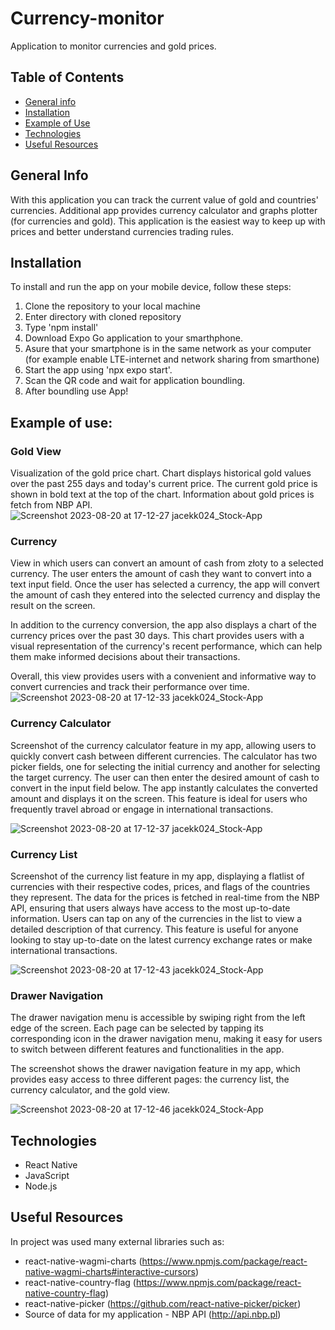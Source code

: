 # Currency-monitor
Application to monitor currencies and gold prices.
   
## Table of Contents
* [General info](#general-info)
* [Installation](#installation)
* [Example of Use](#example-of-use)
* [Technologies](#technologies)
* [Useful Resources](#useful-resources)


## General Info
With this application you can track the current value of gold and countries' currencies. Additional app provides currency calculator and graphs plotter (for currencies and gold). 
This application is the easiest way to keep up with prices and better understand currencies trading rules.


## Installation
To install and run the app on your mobile device, follow these steps:
1. Clone the repository to your local machine
2. Enter directory with cloned repository
3. Type 'npm install'
4. Download Expo Go application to your smarthphone.
5. Asure that your smartphone is in the same network as your computer (for example enable LTE-internet and network sharing from smarthone) 
5. Start the app using 'npx expo start'.
6. Scan the QR code and wait for application boundling.
7. After boundling use App!

## Example of use:
### Gold View
   Visualization of the gold price chart. Chart displays historical gold values over the past 255 days and today's current price. The current gold price is shown in bold text at the top of the chart. Information about gold prices is fetch from NBP API.
![Screenshot 2023-08-20 at 17-12-27 jacekk024_Stock-App](https://github.com/KrzysztofLin/currency-monitor/assets/102530541/340ff80d-182c-444e-b9e2-0a7454f1ae7c)


### Currency
View in which users can convert an amount of cash from złoty to a selected currency. The user enters the amount of cash they want to convert into a text input field. Once the user has selected a currency, the app will convert the amount of cash they entered into the selected currency and display the result on the screen.

In addition to the currency conversion, the app also displays a chart of the currency prices over the past 30 days. This chart provides users with a visual representation of the currency's recent performance, which can help them make informed decisions about their transactions.

Overall, this view provides users with a convenient and informative way to convert currencies and track their performance over time.
![Screenshot 2023-08-20 at 17-12-33 jacekk024_Stock-App](https://github.com/KrzysztofLin/currency-monitor/assets/102530541/d8bb3cfa-8aac-43d2-b6b5-691760568545)


### Currency Calculator
Screenshot of the currency calculator feature in my app, allowing users to quickly convert cash between different currencies. The calculator has two picker fields, one for selecting the initial currency and another for selecting the target currency. The user can then enter the desired amount of cash to convert in the input field below. The app instantly calculates the converted amount and displays it on the screen. This feature is ideal for users who frequently travel abroad or engage in international transactions.

![Screenshot 2023-08-20 at 17-12-37 jacekk024_Stock-App](https://github.com/KrzysztofLin/currency-monitor/assets/102530541/dafda5eb-20c3-43d0-a48b-0d38f26102d7)


### Currency List
Screenshot of the currency list feature in my app, displaying a flatlist of currencies with their respective codes, prices, and flags of the countries they represent. The data for the prices is fetched in real-time from the NBP API, ensuring that users always have access to the most up-to-date information. Users can tap on any of the currencies in the list to view a detailed description of that currency. This feature is useful for anyone looking to stay up-to-date on the latest currency exchange rates or make international transactions.

![Screenshot 2023-08-20 at 17-12-43 jacekk024_Stock-App](https://github.com/KrzysztofLin/currency-monitor/assets/102530541/f2507074-17cf-4a40-bc40-2b082aa93d9f)


### Drawer Navigation
The drawer navigation menu is accessible by swiping right from the left edge of the screen. Each page can be selected by tapping its corresponding icon in the drawer navigation menu, making it easy for users to switch between different features and functionalities in the app.

The screenshot shows the drawer navigation feature in my app, which provides easy access to three different pages: the currency list, the currency calculator, and the gold view. 

![Screenshot 2023-08-20 at 17-12-46 jacekk024_Stock-App](https://github.com/KrzysztofLin/currency-monitor/assets/102530541/1227f66a-77b4-42bc-bf8e-c3a53074151d)


## Technologies
* React Native
* JavaScript
* Node.js

## Useful Resources
In project was used many external libraries such as:
* react-native-wagmi-charts
(https://www.npmjs.com/package/react-native-wagmi-charts#interactive-cursors)
* react-native-country-flag
(https://www.npmjs.com/package/react-native-country-flag)
* react-native-picker
(https://github.com/react-native-picker/picker)
* Source of data for my application - NBP API
(http://api.nbp.pl)
